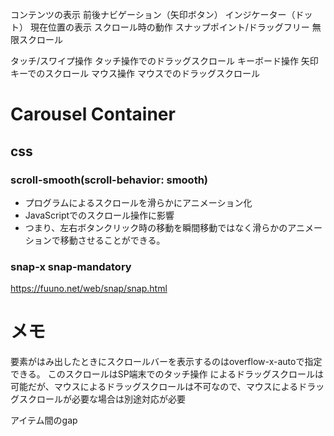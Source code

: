 コンテンツの表示
前後ナビゲーション（矢印ボタン）
インジケーター（ドット）
現在位置の表示
スクロール時の動作
スナップポイント/ドラッグフリー
無限スクロール

タッチ/スワイプ操作
タッチ操作でのドラッグスクロール
キーボード操作
矢印キーでのスクロール
マウス操作
マウスでのドラッグスクロール

# Carousel Container

## css

### scroll-smooth(scroll-behavior: smooth)

- プログラムによるスクロールを滑らかにアニメーション化
- JavaScriptでのスクロール操作に影響
- つまり、左右ボタンクリック時の移動を瞬間移動ではなく滑らかのアニメーションで移動させることができる。

### snap-x snap-mandatory

https://fuuno.net/web/snap/snap.html

# メモ

要素がはみ出したときにスクロールバーを表示するのはoverflow-x-autoで指定できる。
このスクロールはSP端末でのタッチ操作 によるドラッグスクロールは可能だが、マウスによるドラッグスクロールは不可なので、マウスによるドラッグスクロールが必要な場合は別途対応が必要

アイテム間のgap
